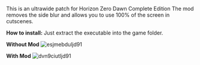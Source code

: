 This is an ultrawide patch for Horizon Zero Dawn Complete Edition
The mod removes the side blur and allows you to use 100% of the screen in cutscenes.

**How to install:**
Just extract the executable into the game folder.

**Without Mod**
![esjmebduljd91](https://github.com/Kronyx/Horizon-Zero-Dawn-Ultrawide-Fix-Mod/assets/13527331/ac5b9aa7-64dd-4c8d-9979-ea3cedd973d1)


**With Mod**
![dvn9ciutljd91](https://github.com/Kronyx/Horizon-Zero-Dawn-Ultrawide-Fix-Mod/assets/13527331/df69c5b6-81cc-4418-95a1-23f66e5806e9)
